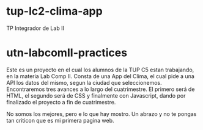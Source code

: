 # tup-lc2-clima-app
TP Integrador de Lab II
# utn-labcomII-practices
Este es un proyecto en el cual los alumnos de la TUP C5 estan trabajando, en la materia Lab Comp II.
Consta de una App del Clima, el cual pide a una API los datos del mismo, segun la ciudad que seleccionemos.
Encontraremos tres avances a lo largo del cuatrimestre. El primero será de HTML, el segundo será de CSS y finalmente con Javascript, dando por finalizado el proyecto a fin de cuatrimestre.

No somos los mejores, pero e lo que hay mostro. Un abrazo y no te pongas tan criticon que es mi primera pagina web.